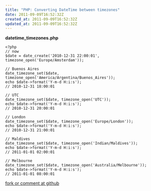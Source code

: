 ```yaml
---
title: "PHP: Converting DateTime between timezones"
date: 2011-09-09T16:52:32Z
created_at: 2011-09-09T16:52:32Z
updated_at: 2011-09-09T16:52:32Z
---
```


<strong>datetime_timezones.php</strong>

    <?php
    // now
    $date = date_create('2010-12-31 22:00:01', timezone_open('Europe/Amsterdam'));
    
    // Buenos Aires
    date_timezone_set($date, timezone_open('America/Argentina/Buenos_Aires'));
    echo $date->format('Y-m-d H:i:s');
    // 2010-12-31 18:00:01
    
    // UTC
    date_timezone_set($date, timezone_open('UTC'));
    echo $date->format('Y-m-d H:i:s');
    // 2010-12-31 20:00:01
    
    // London
    date_timezone_set($date, timezone_open('Europe/London'));
    echo $date->format('Y-m-d H:i:s');
    // 2010-12-31 21:00:01
    
    // Maldives
    date_timezone_set($date, timezone_open('Indian/Maldives'));
    echo $date->format('Y-m-d H:i:s');
    // 2011-01-01 02:00:01
    
    // Melbourne
    date_timezone_set($date, timezone_open('Australia/Melbourne'));
    echo $date->format('Y-m-d H:i:s');
    // 2011-01-01 08:00:01


[fork or comment at github](https://gist.github.com/1206722)
